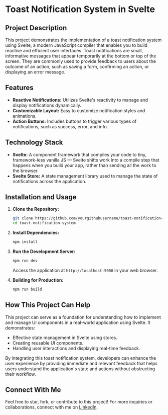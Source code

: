 
# Toast Notification System in Svelte

## Project Description
This project demonstrates the implementation of a toast notification system using Svelte, a modern JavaScript compiler that enables you to build reactive and efficient user interfaces. Toast notifications are small, informative messages that appear temporarily at the bottom or top of the screen. They are commonly used to provide feedback to users about the outcome of an action, such as saving a form, confirming an action, or displaying an error message.

## Features
- **Reactive Notifications:** Utilizes Svelte's reactivity to manage and display notifications dynamically.
- **Customizable Layout:** Easy to customize notification styles and animations.
- **Action Buttons:** Includes buttons to trigger various types of notifications, such as success, error, and info.

## Technology Stack
- **Svelte:** A component framework that compiles your code to tiny, framework-less vanilla JS — Svelte shifts work into a compile step that happens when you build your app, rather than sending all the work to the browser.
- **Svelte Store:** A state management library used to manage the state of notifications across the application.

## Installation and Usage
1. **Clone the Repository:**
   ```bash
   git clone https://github.com/yourgithubusername/toast-notification-system.git
   cd toast-notification-system
   ```
   
2. **Install Dependencies:**
   ```bash
   npm install
   ```
   
3. **Run the Development Server:**
   ```bash
   npm run dev
   ```
   Access the application at `http://localhost:5000` in your web browser.

4. **Building for Production:**
   ```bash
   npm run build
   ```

## How This Project Can Help
This project can serve as a foundation for understanding how to implement and manage UI components in a real-world application using Svelte. It demonstrates:
- Effective state management in Svelte using stores.
- Creating reusable UI components.
- Handling user interactions and displaying real-time feedback.

By integrating this toast notification system, developers can enhance the user experience by providing immediate and relevant feedback that helps users understand the application's state and actions without obstructing their workflow.

## Connect With Me
Feel free to star, fork, or contribute to this project! For more inquiries or collaborations, connect with me on [LinkedIn](https://www.linkedin.com/in/yourlinkedinprofile).

